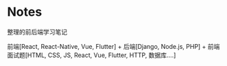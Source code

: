 # Notes

整理的前后端学习笔记

前端[React, React-Native, Vue, Flutter] + 后端[Django, Node.js, PHP] + 前端面试题[HTML, CSS, JS, React, Vue, Flutter, HTTP, 数据库....]

